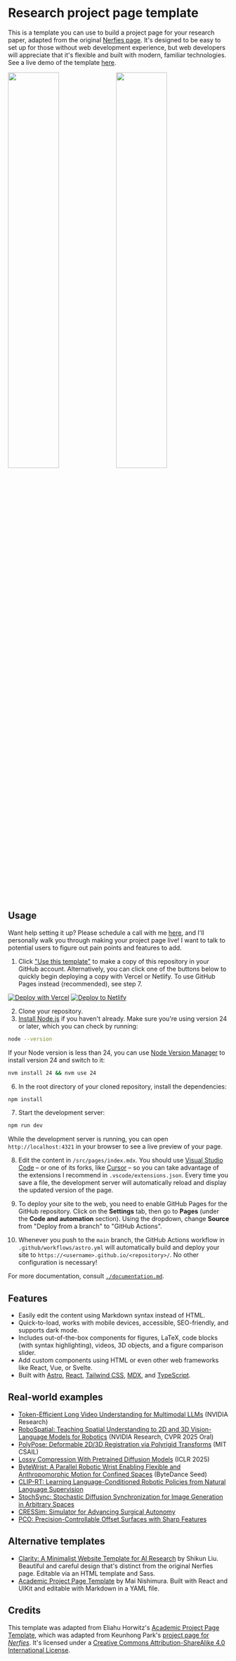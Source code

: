 # Research project page template

This is a template you can use to build a project page for your research paper, adapted from the original [Nerfies page](https://nerfies.github.io/). It's designed to be easy to set up for those without web development experience, but web developers will appreciate that it's flexible and built with modern, familiar technologies. See a live demo of the template [here](https://research-template.roman.technology).

<img src="public/screenshot-light.png" width="48%" /> <img src = "public/screenshot-dark.png" width="48%" />

## Usage

Want help setting it up? Please schedule a call with me [here](https://cal.com/romanhauksson/meeting), and I'll personally walk you through making your project page live! I want to talk to potential users to figure out pain points and features to add.

1. Click ["Use this template"](https://github.com/new?template_name=academic-project-astro-template&template_owner=RomanHauksson) to make a copy of this repository in your GitHub account. Alternatively, you can click one of the buttons below to quickly begin deploying a copy with Vercel or Netlify. To use GitHub Pages instead (recommended), see step 7.

[![Deploy with Vercel](https://vercel.com/button)](https://vercel.com/new/clone?repository-url=https%3A%2F%2Fgithub.com%2FRomanHauksson%2Facademic-project-astro-template) [![Deploy to Netlify](https://www.netlify.com/img/deploy/button.svg)](https://app.netlify.com/start/deploy?repository=https://github.com/romanhauksson/academic-project-astro-template)

2. Clone your repository.
3. [Install Node.js](https://nodejs.org/en/download/package-manager) if you haven't already. Make sure you're using version 24 or later, which you can check by running:

```bash
node --version
```

If your Node version is less than 24, you can use [Node Version Manager](https://github.com/nvm-sh/nvm) to install version 24 and switch to it:

```bash
nvm install 24 && nvm use 24
```

6. In the root directory of your cloned repository, install the dependencies:

```bash
npm install
```

7. Start the development server:

```bash
npm run dev
```

While the development server is running, you can open `http://localhost:4321` in your browser to see a live preview of your page.

8. Edit the content in `/src/pages/index.mdx`. You should use [Visual Studio Code](https://code.visualstudio.com/) – or one of its forks, like [Cursor](https://cursor.com/) – so you can take advantage of the extensions I recommend in `.vscode/extensions.json`. Every time you save a file, the development server will automatically reload and display the updated version of the page.

9. To deploy your site to the web, you need to enable GitHub Pages for the GitHub repository. Click on the **Settings** tab, then go to **Pages** (under the **Code and automation** section). Using the dropdown, change **Source** from "Deploy from a branch" to "GitHub Actions".
10. Whenever you push to the `main` branch, the GitHub Actions workflow in `.github/workflows/astro.yml` will automatically build and deploy your site to `https://<username>.github.io/<repository>/`. No other configuration is necessary!

For more documentation, consult [`./documentation.md`](./documentation.md).

## Features

- Easily edit the content using Markdown syntax instead of HTML.
- Quick-to-load, works with mobile devices, accessible, SEO-friendly, and supports dark mode.
- Includes out-of-the-box components for figures, LaTeX, code blocks (with syntax highlighting), videos, 3D objects, and a figure comparison slider.
- Add custom components using HTML or even other web frameworks like React, Vue, or Svelte.
- Built with [Astro](https://astro.build/), [React](https://react.dev/), [Tailwind CSS](https://tailwindcss.com/), [MDX](https://mdxjs.com/), and [TypeScript](https://www.typescriptlang.org/).

## Real-world examples

- [Token-Efficient Long Video Understanding for Multimodal LLMs](https://research.nvidia.com/labs/lpr/storm/) (NVIDIA Research)
- [RoboSpatial: Teaching Spatial Understanding to 2D and 3D Vision-Language Models for Robotics](https://chanh.ee/RoboSpatial/) (NVIDIA Research, CVPR 2025 Oral)
- [PolyPose: Deformable 2D/3D Registration via Polyrigid Transforms](https://polypose.csail.mit.edu/) (MIT CSAIL)
- [Lossy Compression With Pretrained Diffusion Models](https://jeremyiv.github.io/diffc-project-page/) (ICLR 2025)
- [ByteWrist: A Parallel Robotic Wrist Enabling Flexible and Anthropomorphic Motion for Confined Spaces](https://bytewrist.github.io/) (ByteDance Seed)
- [CLIP-RT: Learning Language-Conditioned Robotic Policies from Natural Language Supervision](https://clip-rt.github.io/)
- [StochSync: Stochastic Diffusion Synchronization for Image Generation in Arbitrary Spaces](https://stochsync.github.io/)
- [CRESSim: Simulator for Advancing Surgical Autonomy](https://tbs-ualberta.github.io/CRESSim/)
- [PCO: Precision-Controllable Offset Surfaces with Sharp Features](https://alan-leo-wong.github.io/SIGASIA24-PCO-ProjectPage/)

## Alternative templates

- [Clarity: A Minimalist Website Template for AI Research](https://shikun.io/projects/clarity) by Shikun Liu. Beautiful and careful design that's distinct from the original Nerfies page. Editable via an HTML template and Sass.
- [Academic Project Page Template](https://denkiwakame.github.io/academic-project-template/) by Mai Nishimura. Built with React and UIKit and editable with Markdown in a YAML file.

## Credits

This template was adapted from Eliahu Horwitz's [Academic Project Page Template](https://github.com/eliahuhorwitz/Academic-project-page-template), which was adapted from Keunhong Park's [project page for _Nerfies_](https://nerfies.github.io/). It's licensed under a [Creative Commons Attribution-ShareAlike 4.0 International License](http://creativecommons.org/licenses/by-sa/4.0/).
